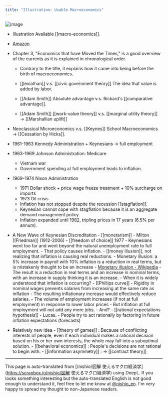```yaml
---
title: "Illustration: Usable Macroeconomics"
---
```


![image](https://gyazo.com/e992fce3cc33196c481beb6deec10413/thumb/1000)
- Illustration Available [[macro-economics]].
- [Amazon](https://amzn.to/2KolN0X)

- Chapter 3, "Economics that have Moved the Times," is a good overview of the currents as it is explained in chronological order.
    - Contrary to the title, it explains how it came into being before the birth of macroeconomics.

    - [[leviathan]] v.s. [[civic government theory]] The idea that value is added by labor.
    - [[Adam Smith]] Absolute advantage v.s. Rickard's [[comparative advantage]].
    - [[Adam Smith]]   [[work-value theory]]  v.s.  [[marginal utility theory]]  →  [[Marshallian uplift]]
- Neoclassical Microeconomics v.s. [[Keynes]] School Macroeconomics → [[Cessation by Hicks]].
- 1961-1963 Kennedy Administration + Keynesians → full employment
- 1963-1969 Johnson Administration: Medicare
    - Vietnam war
    - Government spending at full employment leads to inflation.
- 1969-1974 Nixon Administration
    - 1971 Dollar shock + price wage freeze treatment + 10% surcharge on imports
    - 1973 Oil crisis
    - Inflation has not stopped despite the recession [[stagflation]].
    - Keynesian cannot cope with stagflation because it is an aggregate demand management policy
    - Inflation expanded until 1982, tripling prices in 17 years (6.5% per annum).
- A New Wave of Keynesian Discreditation
        - [[monetarism]]
        - Milton [[Friedman]] (1912-2006)
                - [[freedom of choice]]  1977
            - Keynesians went too far and went beyond the natural unemployment rate to full employment.
            - That policy causes inflation.
                - [[money illusion]], not realizing that inflation is causing real reductions.
                - Monetary illusion: a 5% increase in payroll with 10% inflation is a reduction in real terms, but is mistakenly thought to be an increase
                - [Monetary illusion - Wikipedia](https://ja.wikipedia.org/wiki/%E8%B2%A8%E5%B9%A3%E9%8C%AF%E8%A6%9A)
                - The result is a reduction in real terms and an increase in nominal terms, with an increase in supply thinking it is an increase.
            - When it is widely understood that inflation is occurring?
                - [[Phillips curve]]
                - Rigidity in nominal wages prevents salaries from increasing at the same rate as inflation
                - The resulting inflationary increase would effectively reduce salaries.
                - The volume of employment increases (if not at full employment) in response to lower labor prices
                - But inflation at full employment will not add any more jobs.
                - And?
        - [[rational expectations hypothesis]]
        - Lucas.
        - People try to act rationally by factoring in future inflation expectations (forecasts)
- Relatively new idea
        - [[theory of games]] : Because of conflicting interests of people, even if each individual makes a rational decision based on his or her own interests, the whole may fall into a suboptimal solution.
        - [[behavioral economics]] : People's decisions are not rational to begin with.
        - [[information asymmetry]] : → [[contract theory]]

---
This page is auto-translated from [/nishio/図解 使えるマクロ経済学](https://scrapbox.io/nishio/図解 使えるマクロ経済学) using DeepL. If you looks something interesting but the auto-translated English is not good enough to understand it, feel free to let me know at [@nishio_en](https://twitter.com/nishio_en). I'm very happy to spread my thought to non-Japanese readers.